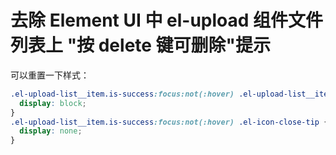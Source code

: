 # 去除 Element UI 中 el-upload 组件文件列表上 "按 delete 键可删除"提示

可以重置一下样式：

```css
.el-upload-list__item.is-success:focus:not(:hover) .el-upload-list__item-status-label {
  display: block;
}
.el-upload-list__item.is-success:focus:not(:hover) .el-icon-close-tip {
  display: none;
}
```
